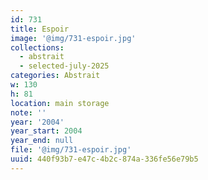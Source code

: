 ```yaml
---
id: 731
title: Espoir
image: '@img/731-espoir.jpg'
collections:
  - abstrait
  - selected-july-2025
categories: Abstrait
w: 130
h: 81
location: main storage
note: ''
year: '2004'
year_start: 2004
year_end: null
file: '@img/731-espoir.jpg'
uuid: 440f93b7-e47c-4b2c-874a-336fe56e79b5
---
```


